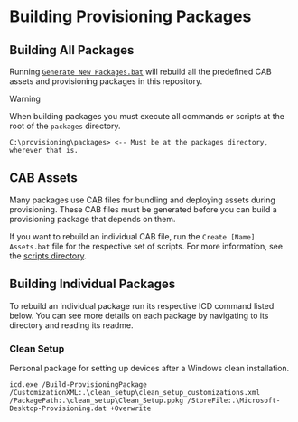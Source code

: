 # Building Provisioning Packages

## Building All Packages

Running [`Generate New Packages.bat`](Generate%20New%20Packages.bat) will rebuild all the predefined CAB assets and provisioning packages in this repository.

> [!WARNING]  
> When building packages you must execute all commands or scripts at the root of the `packages` directory.
>
> ```output
> C:\provisioning\packages> <-- Must be at the packages directory, wherever that is.
> ```

## CAB Assets

Many packages use CAB files for bundling and deploying assets during provisioning.
These CAB files must be generated before you can build a provisioning package that depends on them.

If you want to rebuild an individual CAB file, run the `Create [Name] Assets.bat` file for the respective set of scripts.
For more information, see the [scripts directory](../scripts).

## Building Individual Packages

To rebuild an individual package run its respective ICD command listed below.
You can see more details on each package by navigating to its directory and reading its readme.

### Clean Setup

Personal package for setting up devices after a Windows clean installation.

```
icd.exe /Build-ProvisioningPackage /CustomizationXML:.\clean_setup\clean_setup_customizations.xml /PackagePath:.\clean_setup\Clean_Setup.ppkg /StoreFile:.\Microsoft-Desktop-Provisioning.dat +Overwrite
```